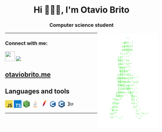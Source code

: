 <h1 align="center">Hi 🧑🏻‍💻, I'm Otavio Brito</h1>
<h3 align="center">Computer science student</h3>



<img align="right" width="200" heigh="300" src="https://github.com/otaviofbrito/otaviofbrito/blob/master/walkingman1.gif">

----
<h3 align="left">Connect with me:</h3> 


  

<a href="https://www.linkedin.com/in/otavio-brito-3b0139224/" target="_blank"><img height="32" width="32" src="https://avatars.githubusercontent.com/u/357098?s=200&v=4" /></a>
<img src="https://img.shields.io/badge/Discord-Otavio%234887-%2396ABAF9?style=for-the-badge&logo=discord&?&logoColor=white"></img>


<a href="http://otaviobrito.me" target="_blank" />otaviobrito.me</a></font>
---


<h2 align="left">Languages and tools</h2>

<p align="left"><img height="25" width="25" src="https://raw.githubusercontent.com/github/explore/80688e429a7d4ef2fca1e82350fe8e3517d3494d/topics/javascript/javascript.png" />
  <img height="25" width="25" src="https://raw.githubusercontent.com/github/explore/80688e429a7d4ef2fca1e82350fe8e3517d3494d/topics/typescript/typescript.png" />
<img height="25" width="25" src="https://raw.githubusercontent.com/github/explore/80688e429a7d4ef2fca1e82350fe8e3517d3494d/topics/nodejs/nodejs.png" />
<img height="25" width="25" src="https://raw.githubusercontent.com/github/explore/5b3600551e122a3277c2c5368af2ad5725ffa9a1/topics/java/java.png" />
<img height="25" width="25" src="https://raw.githubusercontent.com/github/explore/80688e429a7d4ef2fca1e82350fe8e3517d3494d/topics/maven/maven.png" />
<img height="25" width="25" src="https://raw.githubusercontent.com/github/explore/f3e22f0dca2be955676bc70d6214b95b13354ee8/topics/c/c.png" />
<img height="25" width="25" src="https://raw.githubusercontent.com/github/explore/180320cffc25f4ed1bbdfd33d4db3a66eeeeb358/topics/cpp/cpp.png" />
<img height="25" width="25" src="https://raw.githubusercontent.com/github/explore/80688e429a7d4ef2fca1e82350fe8e3517d3494d/topics/haskell/haskell.png" />
</p>


---

